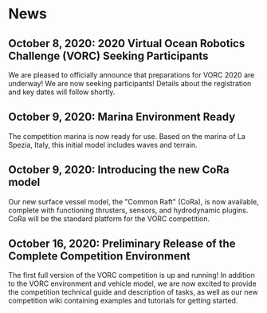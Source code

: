 # News

## October 8, 2020: 2020 Virtual Ocean Robotics Challenge (VORC) Seeking Participants

We are pleased to officially announce that preparations for VORC 2020 are underway!
We are now seeking participants! Details about the registration and key dates
will follow shortly.

## October 9, 2020: Marina Environment Ready 

The competition marina is now ready for use. Based on the marina of La Spezia, Italy, 
this initial model includes waves and terrain. 

## October 9, 2020: Introducing the new CoRa model

Our new surface vessel model, the "Common Raft" (CoRa), is now available, complete with 
functioning thrusters, sensors, and hydrodynamic plugins. CoRa will be the standard platform
for the VORC competition.


## October 16, 2020: Preliminary Release of the Complete Competition Environment 

The first full version of the VORC competition is up and running! In addition to the
VORC environment and vehicle model, we are now excited to provide the competition
technical guide and description of tasks, as well as our new competition wiki containing 
examples and tutorials for getting started.



<!--
## <DATE>: Registration Live
Registration for VORC 2020 is now open. To register, please follow the instructions
available [here](). All registrations must be received by <DATE>. 
-->

<!--
## <DATE>: Platform Available 
The simulation platform for VORC 2020 has been released! Source code, documentation
and tutorials are available at the [Vorc Github Repository](https://github.com/osrf/vorc).
-->

<!--
Think about a few updates that we can mention: platform available,
location available.
-->
